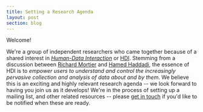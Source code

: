 ```yaml
---
title: Setting a Research Agenda
layout: post
section: blog
---
```


Welcome!

We're a group of independent researchers who came together because of a shared interest in _[Human-Data Interaction][hdi]_ or [HDI][]. Stemming from a discussion between [Richard Mortier][mort] and [Hamed Haddadi][hamed], the essence of HDI is to _empower users to understand and control the increasingly pervasive collection and analysis of data about and by them_. We believe this is an exciting and highly relevant research agenda -- we look forward to having you join us as it develops!  We're in the process of setting up a mailing list, and other related resources -- please [get in touch][info] if you'd like to be notified when these are ready.

[mort]: http://www.cs.nott.ac.uk/~rmm/
[hamed]: http://www.eecs.qmul.ac.uk/~hamed/public/Hamed.html
[hdi]: http://de2013.org/wp-content/uploads/2013/09/de2013_submission_15.pdf
[info]: mailto:info@hdiresearch.org
